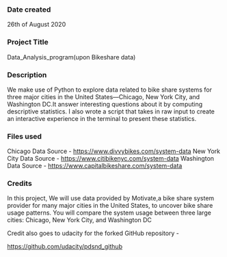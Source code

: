 ### Date created
26th of August 2020

### Project Title
Data_Analysis_program(upon Bikeshare data)

### Description
We make use of Python to explore data related to bike share systems for three major cities in the United States—Chicago, New York City, and Washington DC.It answer interesting questions about it by computing descriptive statistics. I also wrote a script that takes in raw input to create an interactive experience in the terminal to present these statistics.

### Files used
Chicago Data Source - https://www.divvybikes.com/system-data
New York City Data Source - https://www.citibikenyc.com/system-data
Washington Data Source - https://www.capitalbikeshare.com/system-data

### Credits
In this project, We will use data provided by Motivate,a bike share system provider for many major cities in the United States, to uncover bike share usage patterns. You will compare the system usage between three large cities: Chicago, New York City, and Washington DC

Credit also goes to udacity for the forked GitHub repository - 

https://github.com/udacity/pdsnd_github


